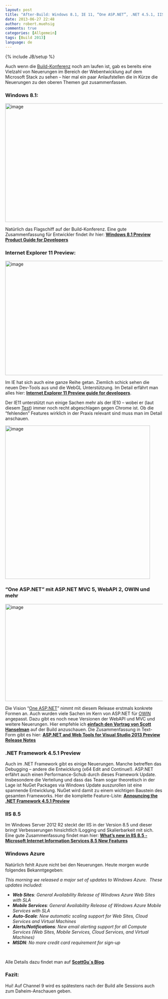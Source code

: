 ```yaml
---
layout: post
title: "After-Build: Windows 8.1, IE 11, “One ASP.NET”, .NET 4.5.1, IIS 8.5, VS 2013 & Azure"
date: 2013-06-27 22:48
author: robert.muehsig
comments: true
categories: [Allgemein]
tags: [Build 2013]
language: de
---
```

{% include JB/setup %}
<p>Auch wenn die <a href="http://www.buildwindows.com/">Build-Konferenz</a> noch am laufen ist, gab es bereits eine Vielzahl von Neuerungen im Bereich der Webentwicklung auf dem Microsoft Stack zu sehen – hier mal ein paar Anlaufstellen die in Kürze die Neuerungen zu den oberen Themen gut zusammenfassen.</p> <h3>Windows 8.1:</h3> <p><a href="http://msdn.microsoft.com/en-us/windows/apps/bg184615.aspx"><img title="image" style="border-top: 0px; border-right: 0px; border-bottom: 0px; border-left: 0px; display: inline" border="0" alt="image" src="{{BASE_PATH}}/assets/wp-images-de/image1860.png" width="589" height="380"></a> </p> <p>Natürlich das Flagschiff auf der Build-Konferenz. Eine gute Zusammenfassung für Entwickler findet ihr hier: <a href="http://msdn.microsoft.com/en-us/windows/apps/bg184615.aspx"><strong>Windows 8.1 Preview Product Guide for Developers</strong></a></p> <p></p> <p></p> <h3>Internet Explorer 11 Preview:</h3> <p><a href="http://msdn.microsoft.com/library/ie/bg182636(v=vs.85)"><img title="image" style="border-top: 0px; border-right: 0px; border-bottom: 0px; border-left: 0px; display: inline" border="0" alt="image" src="{{BASE_PATH}}/assets/wp-images-de/image1861.png" width="585" height="366"></a> </p> <p>Im IE hat sich auch eine ganze Reihe getan. Ziemlich schick sehen die neuen Dev-Tools aus und die WebGL Unterstützung. Im Detail erfährt man alles hier: <a href="http://msdn.microsoft.com/library/ie/bg182636(v=vs.85)"><strong>Internet Explorer 11 Preview guide for developers</strong></a>. </p> <p>Der IE11 unterstützt nun einige Sachen mehr als der IE10 – wobei er (laut diesem <a href="http://html5test.com/compare/browser/ie10/ie11/chrome27.html">Test</a>) immer noch recht abgeschlagen gegen Chrome ist. Ob die “fehlenden” Features wirklich in der Praxis relevant sind muss man im Detail anschauen.</p> <p><a href="http://html5test.com/compare/browser/ie10/ie11/chrome27.html"><img title="image" style="border-top: 0px; border-right: 0px; border-bottom: 0px; border-left: 0px; display: inline" border="0" alt="image" src="{{BASE_PATH}}/assets/wp-images-de/image1862.png" width="463" height="491"></a> </p> <h3>“One ASP.NET” mit ASP.NET MVC 5, WebAPI 2, OWIN und mehr</h3> <p><a href="http://www.asp.net/vnext/overview/latest/release-notes"><img title="image" style="border-top: 0px; border-right: 0px; border-bottom: 0px; border-left: 0px; display: inline" border="0" alt="image" src="{{BASE_PATH}}/assets/wp-images-de/image1863.png" width="522" height="311"></a> </p> <p>Die Vision “<a href="http://www.asp.net/vnext/overview/latest/release-notes#TOC6">One ASP.NET</a>” nimmt mit diesem Release erstmals konkrete Formen an. Auch wurden viele Sachen im Kern von ASP.NET für <a href="http://www.asp.net/vnext/overview/latest/release-notes#TOC7">OWIN</a> angepasst. Dazu gibt es noch neue Versionen der WebAPI und MVC und weitere Neuerungen. Hier empfehle ich <a href="http://channel9.msdn.com/Events/Build/2013/2-546"><strong>einfach den Vortrag von Scott Hanselman</strong></a> auf der Build anzuschauen. Die Zusammenfassung in Text-Form gibt es hier: <a title="http://www.asp.net/vnext/overview/latest/release-notes" href="http://www.asp.net/vnext/overview/latest/release-notes"><strong>ASP.NET and Web Tools for Visual Studio 2013 Preview Release Notes</strong></a></p> <h3>.NET Framework 4.5.1 Preview</h3> <p>Auch im .NET Framework gibt es einige Neuerungen. Manche betreffen das Debugging – andere die Entwicklung (x64 Edit and Continue!). ASP.NET erfährt auch einen Performance-Schub durch dieses Framework Update. Insbesondere die Verteilung und dass das Team sogar theoretisch in der Lage ist NuGet Packages via Windows Update auszurollen ist eine spannende Entwicklung. NuGet wird damit zu einem wichtigen Baustein des gesamten Frameworks. Hier die komplette Feature-Liste: <a href="http://blogs.msdn.com/b/dotnet/archive/2013/06/26/announcing-the-net-framework-4-5-1-preview.aspx"><strong>Announcing the .NET Framework 4.5.1 Preview</strong></a></p> <h3>IIS 8.5</h3> <p>Im Windows Server 2012 R2 steckt der IIS in der Version 8.5 und dieser bringt Verbesserungen hinsichtlich lLogging und Skalierbarkeit mit sich. Eine gute Zusammenfassung findet man hier: <strong><a href="http://blogs.msdn.com/b/benjaminperkins/archive/2013/06/25/what-s-new-in-iis-8-5.aspx">What’s new in IIS 8.5 - Microsoft Internet Information Services 8.5 New Features</a></strong></p> <h3>Windows Azure</h3> <p>Natürlich fehlt Azure nicht bei den Neuerungen. Heute morgen wurde folgendes Bekanntgegeben:</p> <p><em>This morning we released a major set of updates to Windows Azure.&nbsp; These updates included:</em> <ul> <li><em><strong>Web Sites</strong>: General Availability Release of Windows Azure Web Sites with SLA </em> <li><em><strong>Mobile Services</strong>: General Availability Release of Windows Azure Mobile Services with SLA </em> <li><em><strong>Auto-Scale</strong>: New automatic scaling support for Web Sites, Cloud Services and Virtual Machines </em> <li><em><strong>Alerts/Notifications</strong>: New email alerting support for all Compute Services (Web Sites, Mobile Services, Cloud Services, and Virtual Machines) </em> <li><em><strong>MSDN</strong>: No more credit card requirement for sign-up</em></li></ul> <p><em></em>&nbsp;</p> <p>Alle Details dazu findet man auf <a href="http://weblogs.asp.net/scottgu/archive/2013/06/27/windows-azure-general-availability-release-of-web-sites-mobile-services-new-autoscale-alerts-support-no-credit-card-needed-for-msdn-subscribers.aspx"><strong>ScottGu´s Blog</strong></a>.</p> <h3>Fazit:</h3> <p>Hui! Auf Channel 9 wird es spätestens nach der Build alle Sessions auch zum Daheim-Anschauen geben.</p>
